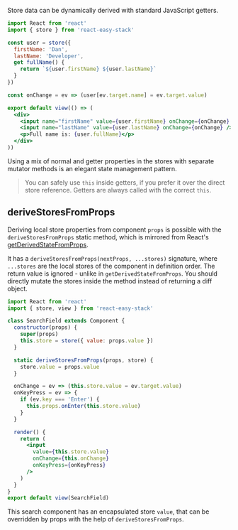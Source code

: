 Store data can be dynamically derived with standard JavaScript getters.

```jsx
import React from 'react'
import { store } from 'react-easy-stack'

const user = store({
  firstName: 'Dan',
  lastName: 'Developer',
  get fullName() {
    return `${user.firstName} ${user.lastName}`
  }
})

const onChange = ev => (user[ev.target.name] = ev.target.value)

export default view(() => (
  <div>
    <input name="firstName" value={user.firstName} onChange={onChange} />
    <input name="lastName" value={user.lastName} onChange={onChange} />
    <p>Full name is: {user.fullName}</p>
  </div>
))
```

<div id="getter-demo"></div>

Using a mix of normal and getter properties in the stores with <span id="mutators-link"> separate mutator methods </span> is an elegant state management pattern.

> You can safely use `this` inside getters, if you prefer it over the <span id="store-ref-link"> direct store reference</span>. Getters are always called with the correct `this`.

## deriveStoresFromProps

Deriving local store properties from component `props` is possible with the `deriveStoresFromProps` static method, which is mirrored from React's <a href="https://reactjs.org/docs/react-component.html#static-getderivedstatefromprops">getDerivedStateFromProps</a>.

It has a `deriveStoresFromProps(nextProps, ...stores)` signature, where `...stores` are the local stores of the component in definition order. The return value is ignored - unlike in `getDerivedStateFromProps`. You should directly mutate the stores inside the method instead of returning a diff object.

```jsx
import React from 'react'
import { store, view } from 'react-easy-stack'

class SearchField extends Component {
  constructor(props) {
    super(props)
    this.store = store({ value: props.value })
  }

  static deriveStoresFromProps(props, store) {
    store.value = props.value
  }

  onChange = ev => (this.store.value = ev.target.value)
  onKeyPress = ev => {
    if (ev.key === 'Enter') {
      this.props.onEnter(this.store.value)
    }
  }

  render() {
    return (
      <input
        value={this.store.value}
        onChange={this.onChange}
        onKeyPress={onKeyPress}
      />
    )
  }
}
export default view(SearchField)
```

This search component has an encapsulated store `value`, that can be overridden by props with the help of `deriveStoresFromProps`.
